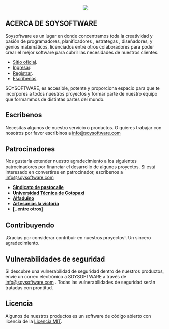 <p align="center"><img src="https://soysoftware.com/img/social.jpg"></p>


## ACERCA DE SOYSOFTWARE

Soysoftware es un lugar en donde concentramos toda la creatividad y pasión de programadores, planificadores , estrategas , diseñadores, y genios matemáticos, licenciados entre otros colaboradores para poder crear el mejor software para cubrir las necesidades de nuestros clientes.


- [Sitio oficial](https://soysoftware.com/).
- [Ingresar](https://soysoftware.com/login).
- [Registrar](https://soysoftware.com/register).
- [Escribenos](https://soysoftware.com/contactos).

SOYSOFTWARE, es accesible, potente y proporciona espacio para que te incorpores a todos nuestros proyectos y formar parte de nuestro equipo que formammos de distintas partes del mundo.


## Escribenos

Necesitas algunos de nuestro servicio o productos. O quieres trabajar con nosotros por favor escribinos a info@soysoftware.com

## Patrocinadores

Nos gustaría extender nuestro agradecimiento a los siguientes patrocinadores por financiar el desarrollo de algunos proyectos. Si está interesado en convertirse en patrocinador, escribenos a info@soysoftware.com

- **[Sindicato de pastocalle](https://www.sindicatodepastocalle.com/)**
- **[Universidad Técnica de Cotopaxi](http://www.utc.edu.ec/)**
- **[Alfaduino](https://alfaduino.com/)**
- **[Artesanias la victoria](http://artesaniaslavictoria.com/)**
- **[..entre otros]**

## Contribuyendo

¡Gracias por considerar contribuir en nuestros proyectos!. Un sincero agradecimiento.

## Vulnerabilidades de seguridad

Si descubre una vulnerabilidad de seguridad dentro de nuestros productos, envíe un correo electrónico a SOYSOFTWARE a través de info@soysoftware.com . Todas las vulnerabilidades de seguridad serán tratadas con prontitud.

## Licencia

Algunos de nuestros productos es un software de código abierto con licencia de la [Licencia MIT](https://opensource.org/licenses/MIT).
